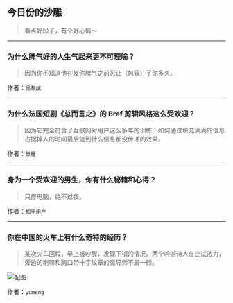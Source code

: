 ## 今日份的沙雕

> 看点好段子，有个好心情～


 
---

### 为什么脾气好的人生气起来更不可理喻？

> 因为你不知道他在发你脾气之前忍让（包容）了你多久。


作者：`吴政斌`

---

### 为什么法国短剧《总而言之》的 Bref  剪辑风格这么受欢迎？

> 因为它完全符合了互联网对用户这么多年的训练：如何通过填充满满的信息占据掉人的时间最后达到什么信息都没传递的效果。


作者：`景雁`

---

### 身为一个受欢迎的男生，你有什么秘籍和心得？

> 只修电脑，绝不过夜。


作者：`知乎用户`

---

### 你在中国的火车上有什么奇特的经历？

> 某次火车回程，早上被吵醒，发现下铺的情况。两个吟游诗人在比试法力，旁边的喇嘛和胸口带十字纹章的魔导师不屑一顾。



![配图](https://pic3.zhimg.com/ed7186b489332f4a68f09eb97b13a85a_b.jpg)


作者：`yumeng`